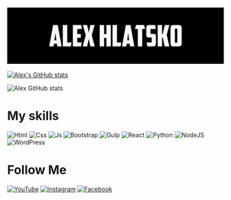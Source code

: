 ![Header](https://github.com/Alex-Hlatsko/Alex-Hlatsko/blob/main/assets/_header.jpg)

[![Alex's GitHub stats](https://github-readme-stats.vercel.app/api?username=alex-hlatsko&show_icons=true&theme=radical&bg_color=161616&title_color=FFFFFF&icon_color=23F6EA&text_color=FFFFFF&border_color=23F6EA)](https://github.com/anuraghazra/github-readme-stats)

![Alex GitHub stats](https://github-readme-stats.vercel.app/api/top-langs/?username=alex-hlatsko&layout=compact&langs_count=10&theme=radical&bg_color=161616&title_color=FFFFFF&icon_color=23F6EA&text_color=FFFFFF&border_color=23F6EA)


# My skills
![Html](https://img.shields.io/badge/-html-161616?style=for-the-badge&logo=html&logoColor=FFFFFF)
![Css](https://img.shields.io/badge/-css-161616?style=for-the-badge&logo=Style&logoColor=FFFFFF)
![Js](https://img.shields.io/badge/-Js-161616?style=for-the-badge&logo=JavaScript&logoColor=23F6EA)
![Bootstrap](https://img.shields.io/badge/-bootstrap-161616?style=for-the-badge&logo=bootstrap&logoColor=23F6EA)
![Gulp](https://img.shields.io/badge/-gulp-161616?style=for-the-badge&logo=gulp&logoColor=23F6EA)
![React](https://img.shields.io/badge/-react-161616?style=for-the-badge&logo=react&logoColor=23F6EA)
![Python](https://img.shields.io/badge/-python-161616?style=for-the-badge&logo=python&logoColor=23F6EA)
![NodeJS](https://img.shields.io/badge/-node-161616?style=for-the-badge&logo=node.js&logoColor=23F6EA)
![WordPress](https://img.shields.io/badge/-WordPress-161616?style=for-the-badge&logo=wordpress&logoColor=23F6EA)


# Follow Me
[![YouTube](https://img.shields.io/badge/-youtube-161616?style=for-the-badge&logo=youtube&logoColor=23F6EA)](https://www.youtube.com/channel/UCZ_7V0VWKwrtseVedx_H4Ag)
[![Instagram](https://img.shields.io/badge/-instagram-161616?style=for-the-badge&logo=instagram&logoColor=23F6EA)](https://www.instagram.com/alex_hlatsko/)
[![Facebook](https://img.shields.io/badge/-facebook-161616?style=for-the-badge&logo=facebook&logoColor=23F6EA)](https://www.facebook.com/alexey.hlatsko/)
